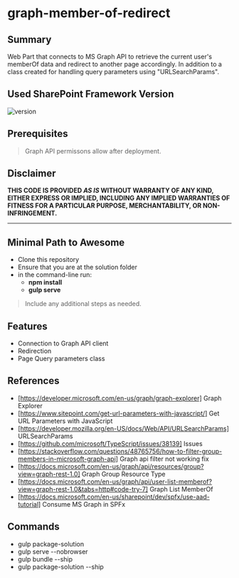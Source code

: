 # graph-member-of-redirect

## Summary

Web Part that connects to MS Graph API to retrieve the current user's memberOf data and redirect to another page accordingly.
In addition to a class created for handling query parameters using "URLSearchParams".


## Used SharePoint Framework Version

![version](https://img.shields.io/badge/version-1.11-green.svg)


## Prerequisites

> Graph API permissons allow after deployment.


## Disclaimer

**THIS CODE IS PROVIDED *AS IS* WITHOUT WARRANTY OF ANY KIND, EITHER EXPRESS OR IMPLIED, INCLUDING ANY IMPLIED WARRANTIES OF FITNESS FOR A PARTICULAR PURPOSE, MERCHANTABILITY, OR NON-INFRINGEMENT.**

---

## Minimal Path to Awesome

- Clone this repository
- Ensure that you are at the solution folder
- in the command-line run:
  - **npm install**
  - **gulp serve**

> Include any additional steps as needed.

## Features

- Connection to Graph API client
- Redirection
- Page Query parameters class 

## References

- [https://developer.microsoft.com/en-us/graph/graph-explorer] Graph Explorer
- [https://www.sitepoint.com/get-url-parameters-with-javascript/] Get URL Parameters with JavaScript
- [https://developer.mozilla.org/en-US/docs/Web/API/URLSearchParams] URLSearchParams
- [https://github.com/microsoft/TypeScript/issues/38139] Issues
- [https://stackoverflow.com/questions/48765756/how-to-filter-group-members-in-microsoft-graph-api] Graph api filter not working fix
- [https://docs.microsoft.com/en-us/graph/api/resources/group?view=graph-rest-1.0] Graph Group Resource Type
- [https://docs.microsoft.com/en-us/graph/api/user-list-memberof?view=graph-rest-1.0&tabs=http#code-try-7] Graph List MemberOf
- [https://docs.microsoft.com/en-us/sharepoint/dev/spfx/use-aad-tutorial] Consume MS Graph in SPFx


## Commands

- gulp package-solution
- gulp serve --nobrowser
- gulp bundle --ship
- gulp package-solution --ship


